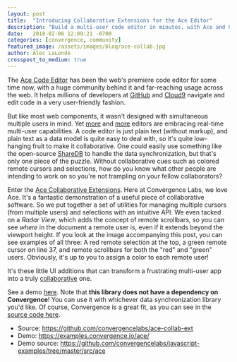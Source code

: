 ```yaml
---
layout: post
title:  "Introducing Collaborative Extensions for the Ace Editor"
description: "Build a multi-user code editor in minutes, with Ace and Convergence Labs' Ace Collaborative Extensions."
date:   2018-02-06 12:09:21 -0700
categories: [convergence, community]
featured_image: /assets/images/blog/ace-collab.jpg
author: Alec LaLonde
crosspost_to_medium: true
---
```


The [Ace Code Editor](https://ace.c9.io/) has been the web's premiere code editor for some time now, with a huge community behind it and far-reaching usage across the web. It helps millions of developers at [GitHub](https://github.com/blog/905-edit-like-an-ace) and [Cloud9](https://aws.amazon.com/cloud9) navigate and edit code in a very user-friendly fashion.  

But like most web components, it wasn't designed with simultaneous multiple users in mind.  Yet [more](https://code.visualstudio.com/visual-studio-live-share) and [more](http://blog.atom.io/2017/11/15/code-together-in-real-time-with-teletype-for-atom.html) editors are embracing real-time multi-user capabilities.  A code editor is just plain text (without markup), and plain text as a data model is quite easy to deal with, so it's quite low-hanging fruit to make it collaborative.  One could easily use something like the open-source [ShareDB](https://github.com/share/sharedb) to handle the data synchronization, but that's only one piece of the puzzle.  Without collaborative cues such as colored remote cursors and selections, how do you know what other people are intending to work on so you're not trampling on your fellow collaborators?

Enter the [Ace Collaborative Extensions](https://github.com/convergencelabs/ace-collab-ext).  Here at Convergence Labs, we love Ace. It's a fantastic demonstration of a useful piece of collaborative software.  So we put together a set of utilities for managing multiple cursors (from multiple users) and selections with an intuitive API.  We even tacked on a _Radar View_, which adds the concept of remote scrollbars, so you can see _where_ in the document a remote user is, even if it extends beyond the viewport height.  If you look at the image accompanying this post, you can see examples of all three: A red remote selection at the top, a green remote cursor on line 37, and remote scrollbars for both the "red" and "green" users.  Obviously, it's up to you to assign a color to each remote user!

It's these little UI additions that can transform a frustrating multi-user app into a truly [collaborative](/blog/2017/02/redefining-realtime-collaboration/) one.

See a demo [here](https://examples.convergence.io/ace/).  Note that __this library does not have a dependency on Convergence__!  You can use it with whichever data synchronization library you'd like.  Of course, Convergence is a great fit, as you can see in the [source code here](https://github.com/convergencelabs/javascript-examples/tree/master/src/ace).

- Source: <https://github.com/convergencelabs/ace-collab-ext>
- Demo: <https://examples.convergence.io/ace/>
- Demo source: <https://github.com/convergencelabs/javascript-examples/tree/master/src/ace>
